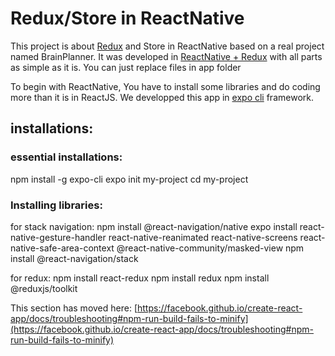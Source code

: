 # Redux/Store in ReactNative

This project is about [Redux](https://redux.js.org/) and Store in ReactNative based on a real project named BrainPlanner. It was developed in [ReactNative + Redux](https://redux.js.org/) with all parts as simple as it is.
You can just replace files in app folder

To begin with ReactNative, You have to install some libraries and do coding more than it is in ReactJS.
We developped this app in [expo cli](https://docs.expo.io/) framework.

## installations:

### essential installations:

npm install -g expo-cli
expo init my-project
cd my-project

### Installing libraries:

for stack navigation:
npm install @react-navigation/native
expo install react-native-gesture-handler react-native-reanimated react-native-screens react-native-safe-area-context @react-native-community/masked-view
npm install @react-navigation/stack

for redux:
npm install react-redux
npm install redux
npm install @reduxjs/toolkit



This section has moved here: [https://facebook.github.io/create-react-app/docs/troubleshooting#npm-run-build-fails-to-minify](https://facebook.github.io/create-react-app/docs/troubleshooting#npm-run-build-fails-to-minify)
